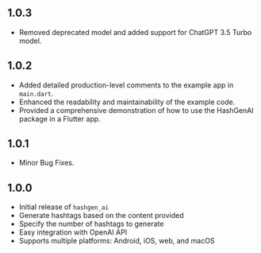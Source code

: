 ## 1.0.3

* Removed deprecated model and added support for ChatGPT 3.5 Turbo model.

## 1.0.2

* Added detailed production-level comments to the example app in `main.dart`.
* Enhanced the readability and maintainability of the example code.
* Provided a comprehensive demonstration of how to use the HashGenAI package in a Flutter app.

## 1.0.1

* Minor Bug Fixes.

## 1.0.0

* Initial release of `hashgen_ai`
* Generate hashtags based on the content provided
* Specify the number of hashtags to generate
* Easy integration with OpenAI API
* Supports multiple platforms: Android, iOS, web, and macOS